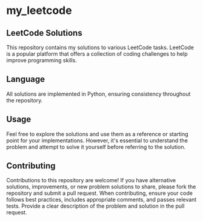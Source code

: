 # my_leetcode

## LeetCode Solutions
This repository contains my solutions to various LeetCode tasks. LeetCode is a popular platform that offers a collection of coding challenges to help improve programming skills.


## Language
All solutions are implemented in Python, ensuring consistency throughout the repository. 

## Usage
Feel free to explore the solutions and use them as a reference or starting point for your implementations. However, it's essential to understand the problem and attempt to solve it yourself before referring to the solution.

## Contributing
Contributions to this repository are welcome! If you have alternative solutions, improvements, or new problem solutions to share, please fork the repository and submit a pull request.
When contributing, ensure your code follows best practices, includes appropriate comments, and passes relevant tests. Provide a clear description of the problem and solution in the pull request.
